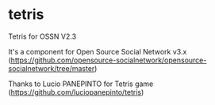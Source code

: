 # tetris
Tetris for OSSN V2.3

It's a component for Open Source Social Network v3.x (https://github.com/opensource-socialnetwork/opensource-socialnetwork/tree/master)

Thanks to Lucio PANEPINTO for Tetris game (https://github.com/luciopanepinto/tetris)

